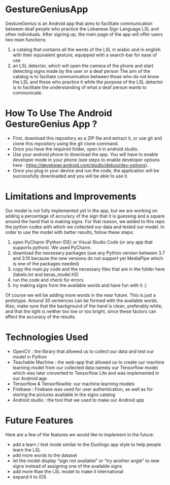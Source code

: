 # GestureGeniusApp
GestureGenius is an Android app that aims to facilitate communication between deaf people who practice the Lebanese Sign Language LSL and other individuals. 
After signing up, the main page of the app will offer users two main functions: 
  1) a catalog that contains all the words of the LSL in arabic and in english with their equivalent gesture, equipped with a search-bar for ease of use
  2) an LSL detector, which will open the camera of the phone and start detecting signs made by the user or a deaf person
 The aim of the catalog is to faciliate communication between those who do not know the LSL and those who practice it while the purpose of the LSL detector is to facilitate the understanding of what a deaf person wants to communicate.
 # How To Use The Android GestureGenius App ?
 - First, download this repository as a ZIP file and extract it, or use git and clone this repository using the git clone command. 
 - Once you have the required folder, open it in android studio. 
 - Use your android phone to download the app. You will have to enable developer mode in your phone (see steps to enable developer options here : https://developer.android.com/studio/debug/dev-options).
 -  Once you plug in your device and run the code, the application will be successfully downloaded and you will be able to use it.
 # Limitations and Improvements
 Our model is not fully implemented yet in the app, but we are working on adding a percentage of accuracy of the sign that it is guessing and a square around the hand that is making signs. 
 For that reason, we added to this repo the python codes with which we collected our data and tested our model. In order to use the model with better results, follow these steps:
  1) open PyCharm (Python IDE) or Visual Studio Code (or any app that supports python). We used PyCharm.
  2) download the necessary packages (use any Python version between 3.7 and 3.10 because the new versions do not support yet MediaPipe which is one of the packages needed)
  3) copy the main.py code and the necessary files that are in the folder here (labels.txt and keras_model.h5)
  4) run the code and check for errors
  5) try making signs from the available words and have fun with it :)
  
 Of course we will be adding more words in the near future. This is just a prototype. Around 30 sentences can be formed with the available words.
 Also, make sure that the background of the hand is clean, preferably white, and that the light is neither too low or too bright, since these factors can affect the accuracy of the results.
 # Technologies Used
 - OpenCV : the library that allowed us to collect our data and test our model in Python
 - Teachable Machine : the web-app that allowed us to create our machine learning model from our collected data namely our Tensorflow model which was later converted to Tensorflow Lite and was implemented in our Android app
 - Tensorflow & Tensorflowlite: our machine learning models
 - Firebase : Firebase was used for user authentication, as well as for storing the pictures available in the signs catalog
 - Android studio : the tool that we used to make our Android app
 # Future Features
 Here are a few of the features we would like to implement in the future:
  - add a learn / test mode similar to the Duolingo app style to help people learn the LSL
  - add more words to the dataset
  - let the model display “sign not available” or “try another angle” to new signs instead of assigning one of the available signs
  - add more than the LSL model to make it international
  - expand it to IOS 

